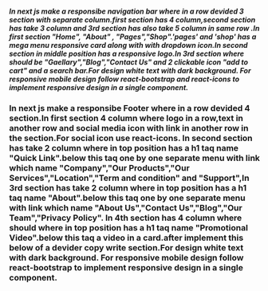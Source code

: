  ##### In next js make a responsibe navigation bar where in a row devided 3 section with separate column.first section has 4 column,second section has take 3 column and 3rd section has also take 5 column in same row .In first  section  "Home", "About" , "Pages","Shop".'pages' and 'shop' has a mega menu responsive card along with  with dropdown icon.In second section  in  middle position has a responsive logo.In 3rd section  where should be "Gaellary","Blog","Contact Us" and 2 clickable icon "add to cart" and a search bar.For design white text with dark background. For responsive mobile design follow react-bootstrap and react-icons to implement responsive design in a single component.


### In next js make a responsibe Footer where in a row devided 4 section.In first section 4 column where logo in a row,text in another row and social media icon with link in another row in the section.For social icon use react-icons. In second section has take 2 column where in top  position has a h1 taq name "Quick Link".below this taq one by one separate menu with link which name "Company","Our Products","Our Services","Location","Term and condition" and "Support",In 3rd section has take 2 column where in top  position has a h1 taq name "About".below this taq one by one separate menu with link which name "About Us","Contact Us","Blog","Our Team","Privacy Policy". In 4th section has 4 column where should where in top  position has a h1 taq name "Promotional Video".below this taq a video in a card.after implement this below of a devider copy write section.For design white text with dark background. For responsive mobile design follow react-bootstrap to implement responsive design in a single component. 





<!-- 
https://cdn.buytea.com/pub/media/catalog/product/cache/f4a413f86e2ae468a5d75a3fe8e24e32/g/r/green.jpg
https://cdn.buytea.com/pub/media/catalog/product/cache/f4a413f86e2ae468a5d75a3fe8e24e32/h/o/honey-lemon-green-tea-bags-60-gms.jpg
https://cdn.buytea.com/pub/media/catalog/product/cache/f4a413f86e2ae468a5d75a3fe8e24e32/w/b/wb_gm_premium_assam_tea_25tb-1.jpg
https://cdn.buytea.com/pub/media/catalog/product/cache/f4a413f86e2ae468a5d75a3fe8e24e32/m/a/masala-chai-tea-bags-50-gms-1_1.jpg
https://cdn.shopify.com/s/files/1/0935/3276/products/Untitleddesign_23_400x.png?v=1671180954
https://encrypted-tbn0.gstatic.com/images?q=tbn:ANd9GcS8uxkKiX-wGly90GY9jHmIUew80yVpI6jzAg&usqp=CAU
https://cdn.buytea.com/pub/media/catalog/product/cache/f4a413f86e2ae468a5d75a3fe8e24e32/h/o/honey-lemon-green-tea-bags-60-gms.jpg
https://cdn.buytea.com/pub/media/catalog/product/cache/f4a413f86e2ae468a5d75a3fe8e24e32/w/b/wb_gm_premium_assam_tea_25tb-1.jpg -->